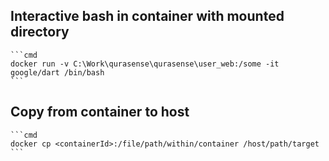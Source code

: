 ## Interactive bash in container with mounted directory

    ```cmd
    docker run -v C:\Work\qurasense\qurasense\user_web:/some -it google/dart /bin/bash
    ```

## Copy from container to host

    ```cmd
    docker cp <containerId>:/file/path/within/container /host/path/target
    ```
